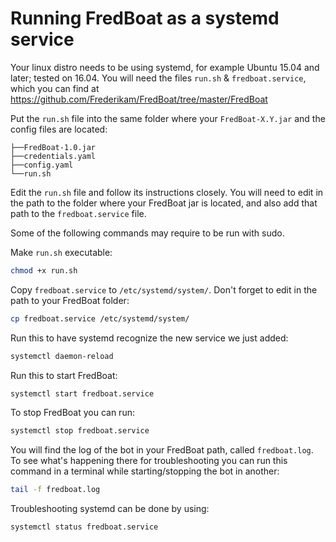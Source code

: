 # Running FredBoat as a systemd service
Your linux distro needs to be using systemd, for example Ubuntu 15.04 and later; tested on 16.04.
You will need the files `run.sh` & `fredboat.service`, which you can find at https://github.com/Frederikam/FredBoat/tree/master/FredBoat

Put the `run.sh` file into the same folder where your `FredBoat-X.Y.jar` and the config files are located:
```
├──FredBoat-1.0.jar
├──credentials.yaml
├──config.yaml
└──run.sh
```
Edit the `run.sh` file and follow its instructions closely.
You will need to edit in the path to the folder where your FredBoat jar is located, and also add that path to the `fredboat.service` file.

Some of the following commands may require to be run with sudo.

Make `run.sh` executable:
```sh
chmod +x run.sh
```

Copy `fredboat.service` to `/etc/systemd/system/`.
Don't forget to edit in the path to your FredBoat folder:
```sh
cp fredboat.service /etc/systemd/system/
```

Run this to have systemd recognize the new service we just added:
```sh
systemctl daemon-reload
```

Run this to start FredBoat:
```sh
systemctl start fredboat.service
```

To stop FredBoat you can run:
```sh
systemctl stop fredboat.service
```
You will find the log of the bot in your FredBoat path, called `fredboat.log`.
To see what's happening there for troubleshooting you can run this command in a terminal while
starting/stopping the bot in another:
```sh
tail -f fredboat.log
```

Troubleshooting systemd can be done by using:
```sh
systemctl status fredboat.service
```
